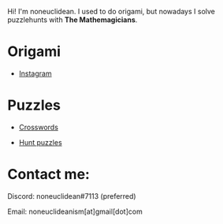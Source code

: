 Hi! I'm noneuclidean. I used to do origami, but nowadays I solve puzzlehunts with **The Mathemagicians**.

# Origami
- [Instagram](https://www.instagram.com/noneuclidean_)

# Puzzles
- [Crosswords](crosswords.md)

- [Hunt puzzles](hunt.md)


# Contact me:
Discord: noneuclidean#7113 (preferred)

Email: noneuclideanism[at]gmail[dot]com
